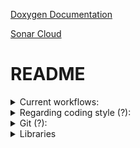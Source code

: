 

[Doxygen Documentation](https://definitelynotsimon13.github.io/jsonToBatProject/)

[Sonar Cloud](https://sonarcloud.io/dashboard?id=DefinitelyNotSimon13_jsonToBatProject&branch=main)

# README

<details>
<summary>Current workflows:</summary>
    
- build
    - build and test the application on:
        - windows with cl
        - ubunut with g++
        - ubuntu with clang++
- CodeQl
    - Code security
- Doxygen Action
    - Generate Doxygen documentation
    - Deploys generated documentation to gh-pages
- Microsoft C++ Code Analysis
- pages-build-deployment
- SonarCloud
    - Static code analysis
_For Scanning Alerts -> Security_

</details>

<details>
<summary>Regarding coding style (?):</summary>
    
- no classes in global namespace
- no "using NAMESPACE"
- 4 space indenting
- ?
_setup astyle options?_

</details>

<details>
<summary>Git (?):</summary>
    
- no direct commits onto main (only via pull-requests)
- 
</details>

<details>
<summary>Libraries</summary>
    
- jsoncpp
- Easyloggingpp
- Catch2

Libraries can be found in ./lib. They are subprojects and will be compiled when building the project for the first time. Alternately compiled versions can be found at ./lib/compiled.
As is, this approach works on linux (gcc, clang) and Windows (Mingw). As steps found in the tutorial (checking for compiler in cmake) are not necessary.

</details>




